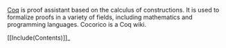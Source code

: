 [Coq](http://coq.inria.fr/) is proof assistant based on the calculus of constructions. It is used to formalize proofs in a variety of fields, including mathematics and programming languages. Cocorico is a Coq wiki.

\[\[Include(Contents)\]\]\_
